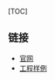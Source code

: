 [TOC]

## 链接

- [官网](https://editorconfig.org/)
- [工程样例](https://github.com/editorconfig/editorconfig/wiki/Projects-Using-EditorConfig)

